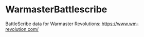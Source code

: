 # WarmasterBattlescribe
BattleScribe data for Warmaster Revolutions: https://www.wm-revolution.com/
